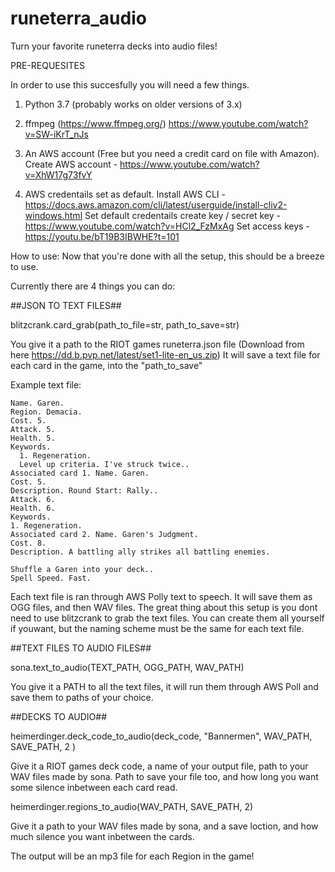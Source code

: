 # runeterra_audio
Turn your favorite runeterra decks into audio files!

PRE-REQUESITES

In order to use this succesfully you will need a few things. 
1. Python 3.7 (probably works on older versions of 3.x)
2. ffmpeg (https://www.ffmpeg.org/)
  https://www.youtube.com/watch?v=SW-iKrT_nJs
  
3. An AWS account (Free but you need a credit card on file with Amazon).
  Create AWS account - https://www.youtube.com/watch?v=XhW17g73fvY
4. AWS credentails set as default.
  Install AWS CLI - https://docs.aws.amazon.com/cli/latest/userguide/install-cliv2-windows.html
  Set default credentails
  create key / secret key - https://www.youtube.com/watch?v=HCl2_FzMxAg
  Set access keys - https://youtu.be/bT19B3IBWHE?t=101
  

How to use:
Now that you're done with all the setup, this should be a breeze to use. 

Currently there are 4 things you can do:

##JSON TO TEXT FILES##

blitzcrank.card_grab(path_to_file=str, path_to_save=str)

  You give it a path to the RIOT games runeterra.json file (Download from here https://dd.b.pvp.net/latest/set1-lite-en_us.zip)
  It will save a text file for each card in the game, into the "path_to_save"
  
  Example text file:
  
    Name. Garen.
    Region. Demacia.
    Cost. 5.
    Attack. 5.
    Health. 5. 
    Keywords.
      1. Regeneration.
      Level up criteria. I've struck twice..
    Associated card 1. Name. Garen.
    Cost. 5.
    Description. Round Start: Rally..
    Attack. 6.
    Health. 6. 
    Keywords.
    1. Regeneration.
    Associated card 2. Name. Garen's Judgment.
    Cost. 8.
    Description. A battling ally strikes all battling enemies.

    Shuffle a Garen into your deck..
    Spell Speed. Fast.
  
Each text file is ran through AWS Polly text to speech. It will save them as OGG files, and then WAV files. The great thing about this setup is you dont need to use blitzcrank to grab the text files. You can create them all yourself if youwant, but the naming scheme must be the same for each text file.

##TEXT FILES TO AUDIO FILES##

sona.text_to_audio(TEXT_PATH, OGG_PATH, WAV_PATH)

You give it a PATH to all the text files, it will run them through AWS Poll and save them to paths of your choice.

##DECKS TO AUDIO##

heimerdinger.deck_code_to_audio(deck_code, "Bannermen", WAV_PATH, SAVE_PATH, 2 )

Give it a RIOT games deck code, a name of your output file, path to your WAV files made by sona. Path to save your file too, and how long you want some silence inbetween each card read.

heimerdinger.regions_to_audio(WAV_PATH, SAVE_PATH, 2)

Give it a path to your WAV files made by sona, and a save loction, and how much silence you want inbetween the cards.

The output will be an mp3 file for each Region in the game!
